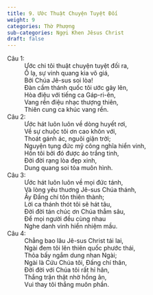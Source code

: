 ```yaml
---
title: 9. Ước Thuật Chuyện Tuyệt Đối
weight: 9
categories: Thờ Phượng
sub-categories: Ngợi Khen Jêsus Christ
draft: false
---
```

<dl><dt>Câu 1:</dt><dd data-verse="1">Ước chi tôi thuật chuyện tuyệt đối ra, <br/>Ồ lạ, sự vinh quang kia vô giá, <br/>Bởi Chúa Jê-sus soi lòa! <br/>Đàn cầm thánh quốc tôi ước gảy lên, <br/>Hòa điệu với tiếng ca Gáp-ri-ên, <br/>Vang rền điệu nhạc thượng thiên, <br/>Thiên cung ca khúc vang rền. </dd><dt>Câu 2:</dt><dd data-verse="2">Ước hát luôn luôn về dòng huyết rơi, <br/>Về sự chuộc tôi ơn cao khôn với, <br/>Thoát gánh ác, nguôi giận trời; <br/>Nguyện tụng đức mỹ công nghĩa hiển vinh, <br/>Hồn tôi bởi đó được áo trắng tinh, <br/>Đời đời rạng lòa đẹp xinh, <br/>Dung quang soi tỏa muôn hình. </dd><dt>Câu 3:</dt><dd data-verse="3">Ước hát luôn luôn về mọi đức tánh, <br/>Và lòng yêu thuơng Jê-sus Chúa thánh, <br/>Ấy Đấng chí tôn thiên thành; <br/>Lời ca thánh thót tôi sẽ hát tâu, <br/>Đời đời tán chúc ơn Chúa thẳm sâu, <br/>Để mọi người đều cùng nhau <br/>Nghe danh vinh hiển nhiệm mầu. </dd><dt>Câu 4:</dt><dd data-verse="4">Chẳng bao lâu Jê-sus Christ tái lai, <br/>Ngài đem tôi lên thiên quốc phước thái, <br/>Thỏa bấy ngắm dung nhan Ngài; <br/>Ngài là Cứu Chúa tôi, Đấng chí thân, <br/>Đời đời với Chúa tôi rất hỉ hân, <br/>Thắng trận thật nhờ hồng ân, <br/>Vui thay tôi thắng muôn phần. </dd></dl>